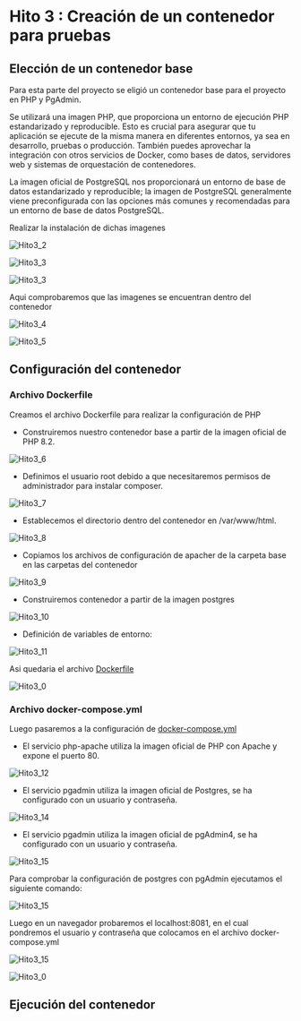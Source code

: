 # Hito 3 : Creación de un contenedor para pruebas

## Elección de un contenedor base

Para esta parte del proyecto se eligió un contenedor base para el proyecto en PHP y PgAdmin. 

Se utilizará una imagen PHP, que proporciona un entorno de ejecución PHP estandarizado y reproducible. Esto es crucial para asegurar que tu aplicación se ejecute de la misma manera en diferentes entornos, ya sea en desarrollo, pruebas o producción. También puedes aprovechar la integración con otros servicios de Docker, como bases de datos, servidores web y sistemas de orquestación de contenedores.

La imagen oficial de PostgreSQL nos proporcionará un entorno de base de datos estandarizado y reproducible; la imagen de PostgreSQL generalmente viene preconfigurada con las opciones más comunes y recomendadas para un entorno de base de datos PostgreSQL.

Realizar la instalación de dichas imagenes

![Hito3_2](img/Hito3_2.png)

![Hito3_3](img/Hito3_3.png)

![Hito3_3](img/Hito3_13.png)

Aqui comprobaremos que las imagenes se encuentran dentro del contenedor

![Hito3_4](img/Hito3_4.png)

![Hito3_5](img/Hito3_5.png)


## Configuración del contenedor

### Archivo Dockerfile

Creamos el archivo Dockerfile para realizar la configuración de PHP

 - Construiremos nuestro contenedor base a partir de la imagen oficial de PHP 8.2.
 
![Hito3_6](img/Hito3_6.png)

 - Definimos el usuario root debido a que necesitaremos permisos de administrador para instalar composer.
 
![Hito3_7](img/Hito3_7.png)

 - Establecemos el directorio dentro del contenedor en /var/www/html.
 
![Hito3_8](img/Hito3_8.png)

 - Copiamos los archivos de configuración de apacher de la carpeta base en las carpetas del contenedor
 
![Hito3_9](img/Hito3_9.png)

 - Construiremos contenedor a partir de la imagen postgres
 
![Hito3_10](img/Hito3_10.png)

 - Definición de variables de entorno:
 
![Hito3_11](img/Hito3_11.png)

Asi quedaria el archivo [Dockerfile](https://github.com/gabrielacampoverde/CC_Gabriela/blob/main/ERP-Inventario/Dockerfile)

![Hito3_0](img/Hito3_0.png)

### Archivo docker-compose.yml

Luego pasaremos a la configuración de [docker-compose.yml](https://github.com/gabrielacampoverde/CC_Gabriela/blob/main/ERP-Inventario/docker-compose.yml)

- El servicio php-apache utiliza la imagen oficial de PHP con Apache y expone el puerto 80.

![Hito3_12](img/Hito3_12.png)

- El servicio pgadmin utiliza la imagen oficial de Postgres, se ha configurado con un usuario y contraseña.

![Hito3_14](img/Hito3_14.png)

- El servicio pgadmin utiliza la imagen oficial de pgAdmin4, se ha configurado con un usuario y contraseña.

![Hito3_15](img/Hito3_15.png)

Para comprobar la configuración de postgres con pgAdmin ejecutamos el siguiente comando:

![Hito3_15](img/Hito3_16.png)

Luego en un navegador probaremos el localhost:8081, en el cual pondremos el usuario y contraseña que colocamos en el archivo docker-compose.yml

![Hito3_15](img/Hito3_17.png)

![Hito3_0](img/Hito3_18.png)


## Ejecución del contenedor




